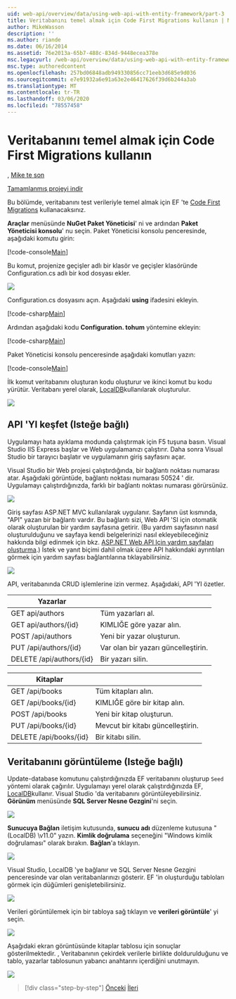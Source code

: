 ```yaml
---
uid: web-api/overview/data/using-web-api-with-entity-framework/part-3
title: Veritabanını temel almak için Code First Migrations kullanın | Microsoft Docs
author: MikeWasson
description: ''
ms.author: riande
ms.date: 06/16/2014
ms.assetid: 76e2013a-65b7-488c-834d-9448ecea378e
msc.legacyurl: /web-api/overview/data/using-web-api-with-entity-framework/part-3
msc.type: authoredcontent
ms.openlocfilehash: 257bd06848adb949330856cc71eeb3d685e9d036
ms.sourcegitcommit: e7e91932a6e91a63e2e46417626f39d6b244a3ab
ms.translationtype: MT
ms.contentlocale: tr-TR
ms.lasthandoff: 03/06/2020
ms.locfileid: "78557458"
---
```

# <a name="use-code-first-migrations-to-seed-the-database"></a>Veritabanını temel almak için Code First Migrations kullanın

, [Mike te son](https://github.com/MikeWasson)

[Tamamlanmış projeyi indir](https://github.com/MikeWasson/BookService)

Bu bölümde, veritabanını test verileriyle temel almak için EF 'te [Code First Migrations](https://msdn.microsoft.com/data/jj591621) kullanacaksınız.

**Araçlar** menüsünde **NuGet Paket Yöneticisi**' ni ve ardından **Paket Yöneticisi konsolu**' nu seçin. Paket Yöneticisi konsolu penceresinde, aşağıdaki komutu girin:

[!code-console[Main](part-3/samples/sample1.cmd)]

Bu komut, projenize geçişler adlı bir klasör ve geçişler klasöründe Configuration.cs adlı bir kod dosyası ekler.

![](part-3/_static/image1.png)

Configuration.cs dosyasını açın. Aşağıdaki **using** ifadesini ekleyin.

[!code-csharp[Main](part-3/samples/sample2.cs)]

Ardından aşağıdaki kodu **Configuration. tohum** yöntemine ekleyin:

[!code-csharp[Main](part-3/samples/sample3.cs)]

Paket Yöneticisi konsolu penceresinde aşağıdaki komutları yazın:

[!code-console[Main](part-3/samples/sample4.cmd)]

İlk komut veritabanını oluşturan kodu oluşturur ve ikinci komut bu kodu yürütür. Veritabanı yerel olarak, [LocalDB](https://msdn.microsoft.com/library/hh510202.aspx)kullanılarak oluşturulur.

![](part-3/_static/image2.png)

## <a name="explore-the-api-optional"></a>API 'YI keşfet (Isteğe bağlı)

Uygulamayı hata ayıklama modunda çalıştırmak için F5 tuşuna basın. Visual Studio IIS Express başlar ve Web uygulamanızı çalıştırır. Daha sonra Visual Studio bir tarayıcı başlatır ve uygulamanın giriş sayfasını açar.

Visual Studio bir Web projesi çalıştırdığında, bir bağlantı noktası numarası atar. Aşağıdaki görüntüde, bağlantı noktası numarası 50524 ' dir. Uygulamayı çalıştırdığınızda, farklı bir bağlantı noktası numarası görürsünüz.

![](part-3/_static/image3.png)

Giriş sayfası ASP.NET MVC kullanılarak uygulanır. Sayfanın üst kısmında, "API" yazan bir bağlantı vardır. Bu bağlantı sizi, Web API 'SI için otomatik olarak oluşturulan bir yardım sayfasına getirir. (Bu yardım sayfasının nasıl oluşturulduğunu ve sayfaya kendi belgelerinizi nasıl ekleyebileceğiniz hakkında bilgi edinmek için bkz. [ASP.NET Web API Için yardım sayfaları oluşturma](../../getting-started-with-aspnet-web-api/creating-api-help-pages.md).) İstek ve yanıt biçimi dahil olmak üzere API hakkındaki ayrıntıları görmek için yardım sayfası bağlantılarına tıklayabilirsiniz.

![](part-3/_static/image4.png)

API, veritabanında CRUD işlemlerine izin vermez. Aşağıdaki, API 'YI özetler.

| Yazarlar |  |
| --- | -- |
| GET api/authors | Tüm yazarları al. |
| GET api/authors/{id} | KIMLIĞE göre yazar alın. |
| POST /api/authors | Yeni bir yazar oluşturun. |
| PUT /api/authors/{id} | Var olan bir yazarı güncelleştirin. |
| DELETE /api/authors/{id} | Bir yazarı silin. |

| Kitaplar |  |
| --- | -- |
| GET /api/books | Tüm kitapları alın. |
| GET /api/books/{id} | KIMLIĞE göre bir kitap alın. |
| POST /api/books | Yeni bir kitap oluşturun. |
| PUT /api/books/{id} | Mevcut bir kitabı güncelleştirin. |
| DELETE /api/books/{id} | Bir kitabı silin. |

## <a name="view-the-database-optional"></a>Veritabanını görüntüleme (Isteğe bağlı)

Update-database komutunu çalıştırdığınızda EF veritabanını oluşturup `Seed` yöntemi olarak çağırılır. Uygulamayı yerel olarak çalıştırdığınızda EF, [LocalDB](https://blogs.msdn.com/b/sqlexpress/archive/2011/07/12/introducing-localdb-a-better-sql-express.aspx)kullanır. Visual Studio 'da veritabanını görüntüleyebilirsiniz. **Görünüm** menüsünde **SQL Server Nesne Gezgini**'ni seçin.

![](part-3/_static/image5.png)

**Sunucuya Bağlan** iletişim kutusunda, **sunucu adı** düzenleme kutusuna "(LocalDB) \v11.0" yazın. **Kimlik doğrulama** seçeneğini "Windows kimlik doğrulaması" olarak bırakın. **Bağlan**'a tıklayın.

![](part-3/_static/image6.png)

Visual Studio, LocalDB 'ye bağlanır ve SQL Server Nesne Gezgini penceresinde var olan veritabanlarınızı gösterir. EF 'in oluşturduğu tabloları görmek için düğümleri genişletebilirsiniz.

![](part-3/_static/image7.png)

Verileri görüntülemek için bir tabloya sağ tıklayın ve **verileri görüntüle**' yi seçin.

![](part-3/_static/image8.png)

Aşağıdaki ekran görüntüsünde kitaplar tablosu için sonuçlar gösterilmektedir. , Veritabanının çekirdek verilerle birlikte doldurulduğunu ve tablo, yazarlar tablosunun yabancı anahtarını içerdiğini unutmayın.

![](part-3/_static/image9.png)

> [!div class="step-by-step"]
> [Önceki](part-2.md)
> [İleri](part-4.md)
